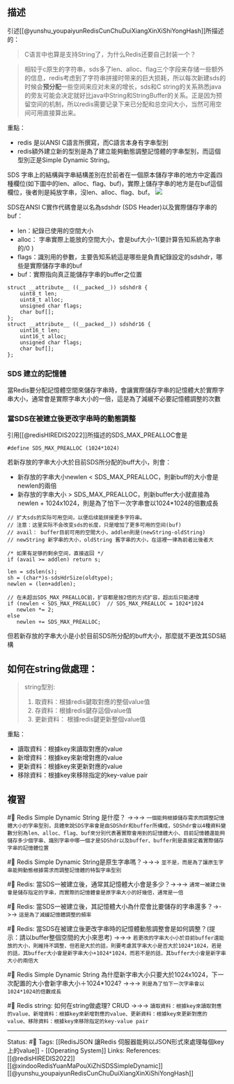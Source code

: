 ## 描述

引述[[@yunshu_youpaiyunRedisCunChuDuiXiangXinXiShiYongHash]]所描述的：
> C语言中也算是支持String了，为什么Redis还要自己封装一个？

> 相较于c原生的字符串，sds多了len、alloc、flag三个字段来存储一些额外的信息，redis考虑到了字符串拼接时带来的巨大损耗，所以每次新建sds的时候会**预分配**一些空间来应对未来的增长，sds和C string的关系熟悉java的旁友可能会决定就好比java中String和StringBuffer的关系。正是因为预留空间的机制，所以redis需要记录下来已分配和总空间大小，当然可用空间可用直接算出来。

重點：
- redis 是以ANSI C語言所撰寫，而C語言本身有字串型別
- redis額外建立新的型別是為了建立能夠動態調整記憶體的字串型別，而這個型別正是Simple Dynamic String。

SDS 字串上的結構與字串結構差別在於前者在一個原本儲存字串的地方中定義四種欄位(如下圖中的len、alloc、flag、buf)，實際上儲存字串的地方是在buf這個欄位，後者則是純放字串，沒len、alloc、flag、buf。
![](https://segmentfault.com/img/bVbRBQC)

SDS在ANSI C實作代碼會是以名為sdshdr (SDS Header)以及實際儲存字串的buf：
- len：紀錄已使用的空間大小
- alloc： 字串實際上能放的空間大小，會是buf大小-1(要計算告知系統為字串的/0 )
- flags：識別用的參數，主要告知系統這是哪些是負責紀錄設定的sdshdr，哪些是實際儲存字串的buf
- buf：實際指向真正能儲存字串的buffer之位置
```
struct __attribute__ ((__packed__)) sdshdr8 {
    uint8_t len; 
    uint8_t alloc; 
    unsigned char flags; 
    char buf[];  
};
struct __attribute__ ((__packed__)) sdshdr16 {
    uint16_t len; 
    uint16_t alloc; 
    unsigned char flags; 
    char buf[];
};
```

### SDS 建立的記憶體
當Redis要分配記憶體空間來儲存字串時，會讓實際儲存字串的記憶體大於實際字串大小，通常會是實際字串大小的一倍，這是為了減緩不必要記憶體調整的次數



### 當SDS在被建立後更改字串時的動態調整 
引用[[@redisHIREDIS2022]]所描述的SDS_MAX_PREALLOC會是
```
#define SDS_MAX_PREALLOC (1024*1024)
```


若新存放的字串大小大於目前SDS所分配的buff大小，則會：
- 新存放的字串大小newlen < SDS_MAX_PREALLOC，則新buff的大小會是newlen的兩倍
- 新存放的字串大小 > SDS_MAX_PREALLOC，則新buffer大小就直接為newlen + 1024x1024，則是為了怕下一次字串會以1024*1024的倍數成長
```
// 扩大sds的实际可用空间，以便后续能拼接更多字符串。 
// 注意：这里实际不会改变sds的长度，只是增加了更多可用的空间(buf)
// avail： buffer目前可用的空間大小，addlen則是(newString-oldString)
// newString 新字串的大小，oldString 舊字串的大小，在這裡一律為前者比後者大

/* 如果有足够的剩余空间，直接返回 */
if (avail >= addlen) return s;

len = sdslen(s);
sh = (char*)s-sdsHdrSize(oldtype);
newlen = (len+addlen);

// 在未超出SDS_MAX_PREALLOC前，扩容都是按2倍的方式扩容，超出后只能递增 
if (newlen < SDS_MAX_PREALLOC)  // SDS_MAX_PREALLOC = 1024*1024
   newlen *= 2;
else
   newlen += SDS_MAX_PREALLOC;
```


但若新存放的字串大小是小於目前SDS所分配的buff大小，那麼就不更改其SDS結構

## 如何在string做處理： 
>   string型別:
 >  1.   取資料：根據redis鍵取對應的整個value值
 >  2.   存資料：根據redis鍵存這個value值
 >  3.   更新資料： 根據redis鍵更新整個value值
 
 重點：
 - 讀取資料：根據key來讀取對應的value
 - 新增資料：根據key來新增對應的value
 - 更新資料：根據key來更新對應的value
 - 移除資料：根據key來移除指定的key-value pair

## 複習
#🧠 Redis Simple Dynamic String 是什麼？ ->->-> `一個能夠根據儲存需求而調整記憶體大小的字串型別，具體來說SDS字串會是由SDShdr和buffer所構成，SDShdr會以4種資料變數分別為len、alloc、flag、buf來分別代表著實際會用到的記憶體大小、目前記憶體還能夠儲存多少個字串、識別字串中哪一個才是SDShdr以及buffer、buffer則是直接定義實際儲存字串的記憶體位置`
<!--SR:!2023-09-22,84,190-->

#🧠 Redis Simple Dynamic String是原生字串嗎？->->-> `並不是，而是為了讓原生字串能夠動態根據需求而調整記憶體的特製字串型別`
<!--SR:!2023-08-03,156,230-->

#🧠 Redis: 當SDS一被建立後，通常其記憶體大小會是多少？->->-> `通常一被建立後會是儲存指定的字串，而實際的記憶體會是原字串大小的好幾倍，通常是一倍`
<!--SR:!2023-07-28,102,228-->

#🧠 Redis: 當SDS一被建立後，其記憶體大小為什麼會比要儲存的字串還多？->->-> `這是為了減緩記憶體調整的頻率`
<!--SR:!2024-06-06,446,248-->

#🧠 Redis: 當SDS在被建立後更改字串時的記憶體動態調整會是如何調整？(提示：請以buffer整個空間的大小來思考) ->->-> `若更改的字串大小小於目前buffer還能放的大小，則維持不調整，但若是大於的話，則要考慮其字串大小是否大於1024*1024，若是的話，其buffer大小會是新字串大小+1024*1024，而若不是的話，其buffer大小會是新字串大小的兩倍大`
<!--SR:!2023-10-19,108,245-->



#🧠 Redis Simple Dynamic String 為什麼新字串大小只要大於1024x1024，下一次配置的大小會新字串大小＋1024*1024? ->->-> `則是為了怕下一次字串會以1024*1024的倍數成長`
<!--SR:!2024-06-15,451,248-->

#🧠 Redis string: 如何在string做處理? CRUD ->->-> `讀取資料：根據key來讀取對應的value、新增資料：根據key來新增對應的value、更新資料：根據key來更新對應的value、移除資料：根據key來移除指定的key-value pair`
<!--SR:!2023-11-29,333,250-->

---
Status: #🌱 
Tags:
[[RedisJSON 讓Redis 伺服器能夠以JSON形式來處理每個key上的value]] - [[Operating System]]
Links:
References:
[[@redisHIREDIS2022]]
[[@xindooRedisYuanMaPouXiZhiSDSSimpleDynamic]]
[[@yunshu_youpaiyunRedisCunChuDuiXiangXinXiShiYongHash]]

